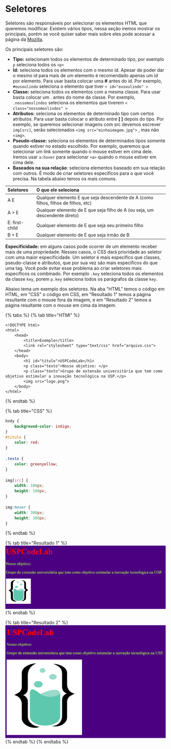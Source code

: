 # Seletores



Seletores são responsáveis por selecionar os elementos HTML que queremos modificar. Existem vários tipos, nessa seção iremos mostrar os principais, porém se você quiser saber mais sobre eles pode acessar a página da [Mozilla](https://developer.mozilla.org/en-US/docs/Learn/CSS/Building_blocks/Selectors).

Os principais seletores são:

* **Tipo:** selecionam todos os elementos de determinado tipo, por exemplo `p`  seleciona todos os `<p>`
*  **Id:** seleciona todos os elementos com o mesmo id. Apesar de poder dar o mesmo id para mais de um elemento é recomendado apenas um id por elemento. Para usar basta colocar uma **\#** antes do id. Por exemplo, `#eusoulindo` seleciona o elemento que tiver `< id="eusoulindo" >`
* **Classe:** seleciona todos os elementos com a mesma classe. Para usar basta colocar um . antes do nome da classe. Por exemplo, `.nossomoslindos` seleciona os elementos que tiverem `< class="nossomoslindos" >`
* **Atributos:** seleciona os elementos de determinado tipo com certos atributos. Para usar basta colocar o atributo entre **\[ \]** depois do tipo. Por exemplo, se queremos selecionar imagens com src devemos escrever `img[src]`, serão selecionados `<img src="minhaimagem.jpg">` , mas não `<img>`.
* **Pseudo-classe:** seleciona os elementos de determinados tipos somente quando estiver no estado escolhido. Por exemplo, queremos que selecionar um link somente quando o mouse estiver em cima dele. Iremos usar `a:hover` para selecionar `<a>` quando o mouse estiver em cima dele.
* **Baseados na sua relação**: seleciona elementos baseado em sua relação com outros. É modo de criar seletores específicos para o que você precisa. Na tabela abaixo temos os mais comuns.

| Seletores | **O que ele seleciona** |
| :--- | :--- |
| A E | Qualquer elemento E que seja descendente de A \(como  filhos, filhos de filhos, etc\) |
| A &gt; E | Qualquer elemento de E que seja filho de A \(ou seja, um descendente direto\) |
| E: first-child | Qualquer elemento de E que seja seu primeiro filho |
| B + E | Qualquer elemento de E que seja irmão de B |

**Especificidade:** em alguns casos pode ocorrer de um elemento receber mais de uma propriedade. Nesses casos, o CSS dará prioridade ao seletor com uma maior especificidade. Um seletor é mais específico que classes, pseudo-classe e atributos, que por sua vez são mais específicos do que uma tag. Você pode evitar esse problema ao criar seletores mais específicos os combinado. Por exemplo `.key` seleciona todos os elementos da classe `key`, porem `p.key` seleciona todos os parágrafos da classe `key`.

Abaixo tema um exemplo dos seletores. Na aba "HTML" temos o código em HTML, em "CSS" o código em CSS, em "Resultado 1" temos a página resultante com o mouse fora da imagem, e em "Resultado 2" temos a página resultante com o mouse em cima da imagem. 

{% tabs %}
{% tab title="HTMl" %}
```markup
<!DOCTYPE html>
<html>
    <head>
        <title>Exemplo</title>
        <link rel="stylesheet" type="text/css" href="arquivo.css">
    </head>
    <body>
        <h1 id="titulo">USPCodeLab</h1>
        <p class="texto">Nosso objetivo: </p>
        <p class="texto">Grupo de extensão universitária que tem como objetivo estimular a inovação tecnológica na USP.</p>
        <img src="logo.png">
    </body>
</html>
```
{% endtab %}

{% tab title="CSS" %}
```css
body {
    background-color: indigo;
}
#titulo {
    color: red;
}

.texto {
    color: greenyellow;
}

img[src] {
    width: 100px;
    height: 100px;
}

img:hover {
    width: 300px;
    height: 300px;
}
```
{% endtab %}

{% tab title="Resultado 1" %}
![](../../.gitbook/assets/image%20%286%29.png)
{% endtab %}

{% tab title="Resultado 2" %}
![](../../.gitbook/assets/image%20%287%29.png)
{% endtab %}
{% endtabs %}

